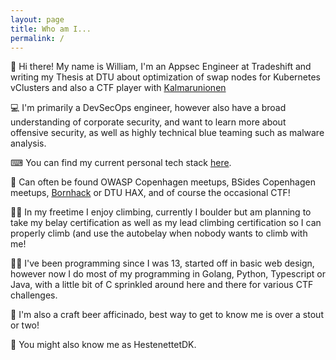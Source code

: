 ```yaml
---
layout: page
title: Who am I...
permalink: /
---
```


👋 Hi there! My name is William, I'm an Appsec Engineer at Tradeshift and writing my Thesis at DTU about optimization of swap nodes for Kubernetes vClusters and also a CTF player with [Kalmarunionen](https://ctftime.org/team/114856/)

💻 I'm primarily a DevSecOps engineer, however also have a broad understanding of corporate security, and want to learn more about offensive security, as well as highly technical blue teaming such as malware analysis.

⌨ You can find my current personal tech stack [here](/tech/2021/11/10/Personal-Tech-Stack.html).

🤝 Can often be found OWASP Copenhagen meetups, BSides Copenhagen meetups, [Bornhack](https://bornhack.dk/) or DTU HAX, and of course the occasional CTF!

🧗‍♂️ In my freetime I enjoy climbing, currently I boulder but am planning to take my belay certification as well as my lead climbing certification so I can properly climb (and use the autobelay when nobody wants to climb with me!

👩‍💻 I've been programming since I was 13, started off in basic web design, however now I do most of my programming in Golang, Python, Typescript or Java, with a little bit of C sprinkled around here and there for various CTF challenges.

🍻 I'm also a craft beer afficinado, best way to get to know me is over a stout or two!

🐴 You might also know me as HestenettetDK.